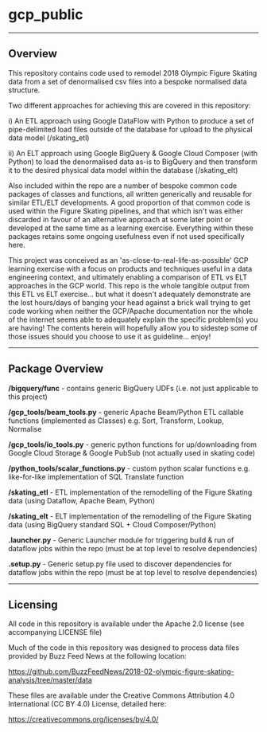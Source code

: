 # gcp_public

---------------------------------------------------------------------------------
Overview
---------------------------------------------------------------------------------

This repository contains code used to remodel 2018 Olympic Figure Skating data from a set of denormalised csv files into a
bespoke normalised data structure.

Two different approaches for achieving this are covered in this repository:

i) An ETL approach using Google DataFlow with Python to produce a set of pipe-delimited load files outside of the database
  for upload to the physical data model (/skating_etl)
  
ii) An ELT approach using Google BigQuery & Google Cloud Composer (with Python) to load the denormalised data as-is to BigQuery
    and then transform it to the desired physical data model within the database (/skating_elt)
    
Also included within the repo are a number of bespoke common code packages of classes and functions, all written generically and reusable 
for similar ETL/ELT developments. A good proportion of that common code is used within the Figure Skating pipelines, and that which isn't
was either discarded in favour of an alternative approach at some later point or developed at the same time as a learning exercise.
Everything within these packages retains some ongoing usefulness even if not used specifically here.

This project was conceived as an 'as-close-to-real-life-as-possible' GCP learning exercise with a focus on products and techniques useful
in a data engineering context, and ultimately enabling a comparison of ETL vs ELT approaches in the GCP world.  This repo is the whole 
tangible output from this ETL vs ELT exercise... but what it doesn't adequately demonstrate are the lost hours/days of banging your head
against a brick wall trying to get code working when neither the GCP/Apache documentation nor the whole of the internet seems able to
adequately explain the specific problem(s) you are having! The contents herein will hopefully allow you to sidestep some of those issues
should you choose to use it as guideline... enjoy!
    
---------------------------------------------------------------------------------
Package Overview
---------------------------------------------------------------------------------    

**/bigquery/func** - contains generic BigQuery UDFs (i.e. not just applicable to this project)

**/gcp_tools/beam_tools.py** - generic Apache Beam/Python ETL callable functions (implemented as Classes) e.g. Sort, Transform, Lookup, Normalise

**/gcp_tools/io_tools.py** - generic python functions for up/downloading from Google Cloud Storage & Google PubSub (not actually used in skating code)

**/python_tools/scalar_functions.py** - custom python scalar functions e.g. like-for-like implementation of SQL Translate function 

**/skating_etl** - ETL implementation of the remodelling of the Figure Skating data (using Dataflow, Apache Beam, Python)

**/skating_elt** - ELT implementation of the remodelling of the Figure Skating data (using BigQuery standard SQL + Cloud Composer/Python)

**.launcher.py** - Generic Launcher module for triggering build & run of dataflow jobs within the repo (must be at top level to resolve dependencies)

**.setup.py** - Generic setup.py file used to discover dependencies for dataflow jobs within the repo (must be at top level to resolve dependencies)

---------------------------------------------------------------------------------
Licensing
---------------------------------------------------------------------------------

All code in this repository is available under the Apache 2.0 license (see accompanying LICENSE file)

Much of the code in this repository was designed to process data files provided by Buzz Feed News at the following location:

https://github.com/BuzzFeedNews/2018-02-olympic-figure-skating-analysis/tree/master/data

These files are available under the Creative Commons Attribution 4.0 International (CC BY 4.0) License, detailed here:

https://creativecommons.org/licenses/by/4.0/

